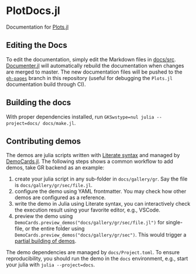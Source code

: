 # PlotDocs.jl

Documentation for [Plots.jl](https://github.com/tbreloff/Plots.jl)

## Editing the Docs

To edit the documentation, simply edit the Markdown files in [docs/src](https://github.com/JuliaPlots/PlotDocs.jl/tree/master/docs/src). [Documenter.jl](https://github.com/JuliaDocs/Documenter.jl) will automatically rebuild the documentation when changes are merged to master.
The new documentation files will be pushed to the [`gh-pages`](https://github.com/JuliaPlots/PlotDocs.jl/tree/gh-pages) branch in this repository (useful for debugging the `Plots.jl` documentation  build through CI).

## Building the docs

With proper dependencies installed, run `GKSwstype=nul julia --project=docs/ docs/make.jl`.

## Contributing demos

The demos are julia scripts written with [Literate syntax](https://fredrikekre.github.io/Literate.jl/v2/fileformat/) and managed
by [DemoCards.jl](https://github.com/johnnychen94/DemoCards.jl). The following steps shows a common workflow to add
demos, take GR backend as an example:

1. create your julia script in any sub-folder in `docs/gallery/gr`. Say the file is `docs/gallery/gr/sec/file.jl`.
2. configure the demo using YAML frontmatter. You may check how other demos are configured as a reference.
3. write the demo in Julia using Literate syntax, you can interactively check the execution result using your favorite editor, e.g., VSCode.
4. preview the demo using `DemoCards.preview_demos("docs/gallery/gr/sec/file.jl")` for single-file, or
   the entire folder using `DemoCards.preview_demos("docs/gallery/gr/sec")`. This would trigger a [partial building of demos](https://johnnychen94.github.io/DemoCards.jl/stable/preview/).

The demo dependencies are managed by `docs/Project.toml`. To ensure reproducibility, you should run the demo in the `docs` environment,
e.g., start your julia with `julia --project=docs`.
